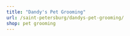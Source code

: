 ```yaml
---
title: "Dandy's Pet Grooming"
url: /saint-petersburg/dandys-pet-grooming/
shop: pet grooming
---
```

